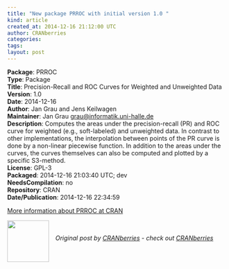 ```yaml
---
title: "New package PRROC with initial version 1.0 "
kind: article
created_at: 2014-12-16 21:12:00 UTC
author: CRANberries
categories: 
tags: 
layout: post
---
```

<strong>Package</strong>: PRROC<br>
<strong>Type</strong>: Package<br>
<strong>Title</strong>: Precision-Recall and ROC Curves for Weighted and Unweighted Data<br>
<strong>Version</strong>: 1.0<br>
<strong>Date</strong>: 2014-12-16<br>
<strong>Author</strong>: Jan Grau and Jens Keilwagen<br>
<strong>Maintainer</strong>: Jan Grau <grau@informatik.uni-halle.de><br>
<strong>Description</strong>: Computes the areas under the precision-recall (PR) and ROC curve for weighted (e.g., soft-labeled) and unweighted data. In contrast to other implementations, the interpolation between points of the PR curve is done by a non-linear piecewise function. In addition to the areas under the curves, the curves themselves can also be computed and plotted by a specific S3-method.<br>
<strong>License</strong>: GPL-3<br>
<strong>Packaged</strong>: 2014-12-16 21:03:40 UTC; dev<br>
<strong>NeedsCompilation</strong>: no<br>
<strong>Repository</strong>: CRAN<br>
<strong>Date/Publication</strong>: 2014-12-16 22:34:59<br>

<p>
<a href="http://cran.r-project.org/web/packages/PRROC/index.html">More information about PRROC at CRAN</a><div class="author">
  <img src="" style="width: 96px; height: 96;">
  <span style="position: absolute; padding: 32px 15px;">
    <i>Original post by <a href="http://twitter.com/">CRANberries</a> - check out <a href="http://dirk.eddelbuettel.com/cranberries">CRANberries   </a></i>
  </span>
</div>
